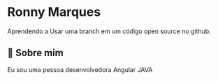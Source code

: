
# Ronny Marques

Aprendendo a Usar uma branch em um código open source no github.


## 🚀 Sobre mim
Eu sou uma pessoa desenvolvedora Angular JAVA

